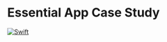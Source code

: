 # Essential App Case Study

[![Swift](https://github.com/yhkung/essential-feed-case-study/actions/workflows/CI.yml/badge.svg)](https://github.com/yhkung/essential-feed-case-study/actions/workflows/CI.yml)
